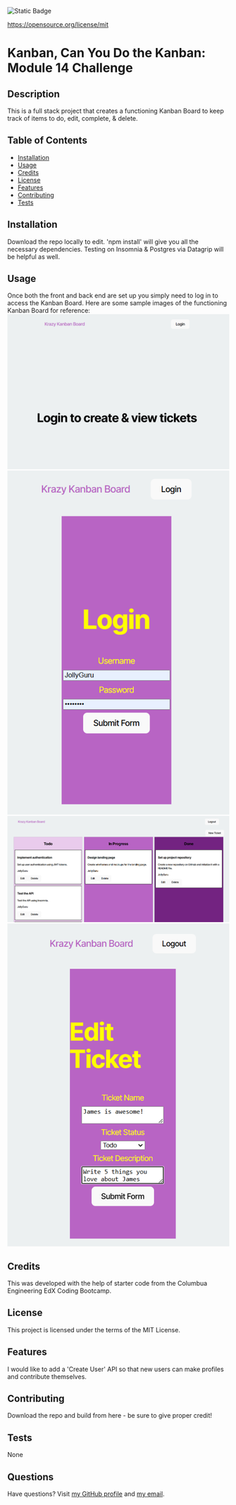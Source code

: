 ![Static Badge](https://img.shields.io/badge/License-MIT%20License-blue)

  https://opensource.org/license/mit
# Kanban, Can You Do the Kanban: Module 14 Challenge
## Description
This is a full stack project that creates a functioning Kanban Board to keep track of items to do, edit, complete, & delete.
## Table of Contents
* [Installation](#installation)
* [Usage](#usage)
* [Credits](#credits)
* [License](#license)
* [Features](#features)
* [Contributing](#contributing)
* [Tests](#tests)
## Installation
Download the repo locally to edit. 'npm install' will give you all the necessary dependencies. Testing on Insomnia & Postgres via Datagrip will be helpful as well.
## Usage
Once both the front and back end are set up you simply need to log in to access the Kanban Board. Here are some sample images of the functioning Kanban Board for reference:
![The Kanban board application displays the home page for logging in.](./Assets/Login%20Home%20Page.png)
![The Kanban board application displays the login component.](./Assets/Login%20Component.png)
![The Kanban board application displays the swimline component.](./Assets/Swimline%20Component.png)
![The Kanban board application displays the editing ticket component.](./Assets/Editing%20Ticket%20Component.png)
## Credits
This was developed with the help of starter code from the Columbua Engineering EdX Coding Bootcamp.
## License
This project is licensed under the terms of the MIT License.
## Features
I would like to add a 'Create User' API so that new users can make profiles and contribute themselves.
## Contributing
Download the repo and build from here - be sure to give proper credit!
## Tests
None
## Questions
Have questions? Visit [my GitHub profile](https://github.com/Majexs) and [my email](mailto:majexs@gmail.com).